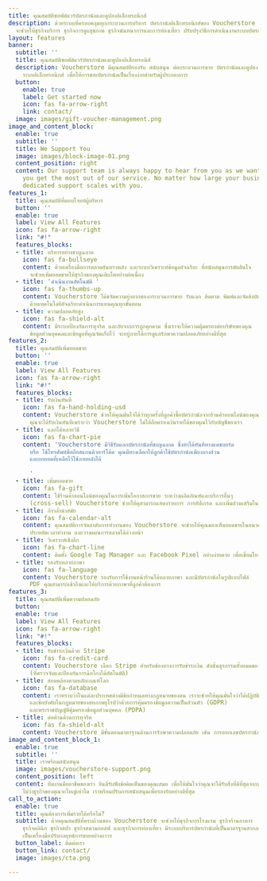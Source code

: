 ```yaml
---
title: คุณสมบัติซอฟต์แวร์บัตรกำนัลและคูปองอิเล็กทรอนิกส์
description: ด้วยระบบที่ครอบคลุมทุกกระบวนการบริหาร บัตรกำนัลอิเล็กทรอนิกส์ของ Voucherstore
  จะช่วยให้ธุรกิจบริการ ธุรกิจการดูแสุขภาพ ธุรกิจนันทนาการและการท่องเที่ยว ปรับปรุงวิธีการดำเนินงานระบบบัตรกำนัลให้มียอดขายเพิ่มมากขึ้นกว่าเดิม
layout: features
banner:
  subtitle: ''
  title: คุณสมบัติซอฟต์แวร์บัตรกำนัลและคูปองอิเล็กทรอนิส์
  description: Voucherstore มีคุณสมบัติรองรับ สนับสนุน ต่อกระบวนการขาย บัตรกำนัลและคูปอง
    ระบบอิเล็กทรอนิกส์ เพื่อให้การขายบัตรกำนัลเป็นเรื่องง่ายสำหรับผู้ประกอบการ
  button:
    enable: true
    label: Get started now
    icon: fas fa-arrow-right
    link: contact/
  image: images/gift-voucher-management.png
image_and_content_block:
  enable: true
  subtitle: ''
  title: We Support You
  image: images/block-image-01.png
  content_position: right
  content: Our support team is always happy to hear from you as we want to ensure
    you get the most out of our service. No matter how large your business is, our
    dedicated support scales with you.
features_1:
  title: คุณสมบัติที่ตอบโจทย์ผู้บริหาร
  button: ''
  enable: true
  label: View All Features
  icon: fas fa-arrow-right
  link: "#!"
  features_blocks:
  - title: บริหารอย่างชาญฉลาด
    icon: fas fa-bullseye
    content: ด้วยเครื่องมือการตลาดอันทรงพลัง และระบบวิเคราะห์ข้อมูลอัจฉริยะ ที่สนับสนุนการตัดสินใจ
      จะช่วยเพิ่มยอดขายให้ธุรกิจของคุณเติบโตอย่างต่อเนื่อง
  - title: 'ดำเนินงานอัตโนมัติ '
    icon: fas fa-thumbs-up
    content: Voucherstore ได้ขจัดความยุ่งยากของกระบวนการขาย รับแลก ติดตาม พิมพ์และจัดส่งบัตรกำนัล
      ด้วยเทคโนโลยีอัจฉริยะดำเนินการแทนคุณทุกขั้นตอน
  - title: ความปลอดภัยสูง
    icon: fas fa-shield-alt
    content: มีระบบป้องกันการทุจริต และภัยจากการถูกคุกคาม ซึ่งเราจะให้ความคุ้มครองต่อบริษัทของคุณ
      ข้อมูลส่วนบุคคลและข้อมูลที่คุณจัดเก็บไว้ จะอยู่ภายใต้การดูแลรักษาความปลอดภัยอย่างดีที่สุด
features_2:
  title: คุณสมบัติเพิ่มยอดขาย
  button: ''
  enable: true
  label: View All Features
  icon: fas fa-arrow-right
  link: "#!"
  features_blocks:
  - title: รับเงินทันที
    icon: fas fa-hand-holding-usd
    content: Voucherstore ช่วยให้คุณมั่นใจได้ว่าทุกครั้งที่ลูกค้าซื้อบัตรกำนัลจากร้านค้าออนไลน์ของคุณ
      คุณจะได้รับเงินทันทีเพราะว่า Voucherstore ไม่ได้ถือครองเงินรายได้ของคุณไว้กับบัญชีของเรา
  - title: แลกได้หลายวิธี
    icon: fas fa-chart-pie
    content: 'Voucherstore มีวิธีรับแลกบัตรกำนัลที่ชาญฉลาด ซึ่งทำได้ทันทีทางแดชบอร์ด
      หรือ ใช้โทรศัพท์มือถือสแกนคิวอาร์โค้ด คุณมีทางเลือกให้ลูกค้าใช้บัตรกำนัลเพียงบางส่วน
      และยกยอดที่เหลือไว้ใช้ภายหลังได้

      '
  - title: เพิ่มยอดขาย
    icon: fas fa-gift
    content: ใช้ร้านค้าออนไลน์ของคุณในการเพิ่มโอกาสการขาย ระหว่างผลิตภัณฑ์และบริการอื่นๆ
      (cross-sell) Voucherstore ช่วยให้คุสามารถแสดงรายการ การอัปเกรด และเพิ่มส่วนเสริมในรถเข็นได้อย่างเต็มที่
  - title: ก้าวล้ำนำสมัย
    icon: fas fa-calendar-alt
    content: คุณสมบัติการจัดลำดับการทำงานของ Voucherstore จะช่วยให้คุณมองเห็นยอดขายในอนาคต
      ประหยัดเวลาทำงาน และวางแผนการตลาดได้ล่วงหน้า
  - title: วิเคราะห์เชิงลึก
    icon: fas fa-chart-line
    content: ติดตั้ง Google Tag Manager และ Facebook Pixel อย่างง่ายดาย เพื่อเชื่อมโยงข้อมูลวิเคราะห์อีคอมเมิร์ซขั้นสูงให้กับธุรกิจของคุณ
  - title: รองรับหลายภาษา
    icon: fas fa-language
    content: Voucherstore รองรับการใช้งานหน้าร้านได้หลายภาษา และมีบัตรกำนัลในรูปแบบไฟล์
      PDF คุณสามารถเข้าถึงและให้บริการด้วยภาษาที่ลูกค้าต้องการ
features_3:
  title: คุณสมบัติเพิ่มความปลอดภัย
  button: 
  enable: true
  label: View All Features
  icon: fas fa-arrow-right
  link: "#!"
  features_blocks:
  - title: รับชำระเงินด้วย Stripe
    icon: fas fa-credit-card
    content: Voucherstore เลือก Stripe สำหรับช่องทางการรับชำระเงิน ดังนั้นธุรกรรมทั้งหมดของคุณจะถูกดำเนินการโดยผู้ให้บริการมืออาชีพระดับมาตรฐานสากล
      (ที่ตรวจจับและป้องกันการฉ้อโกงได้อัตโนมัติ)
  - title: สอดคล้องตามหลักเกณฑ์โลก
    icon: fas fa-database
    content: เราทราบว่าในแต่ละประเทศต่างมีข้อกำหนดทางกฎหมายของตน เราจะช่วยให้คุณมั่นใจว่าได้ปฏิบัติตามข้อกำหนด
      และข้อบังคับในกฎหมายของสหภาพยุโรปว่าด้วยการคุ้มครองข้อมูลความเป็นส่วนตัว (GDPR)
      และพระราชบัญญัติคุ้มครองข้อมูลส่วนบุคคล (PDPA)
  - title: ต่อต้านด้านการทุจริต
    icon: fas fa-shield-alt
    content: Voucherstore มีขั้นตอนมาตรฐานด้านการรักษาความปลอดภัย เช่น การออกเลขบัตรกำนัลใหม่เพื่อลดความเสี่ยงจากการทุจริตและผู้กระทำความผิด
image_and_content_block_1:
  enable: true
  subtitle: ''
  title: เราพร้อมสนับสนุน
  image: images/voucherstore-support.png
  content_position: left
  content: ทีมงานมืออาชีพของเรา ยินดีรับฟังข้อคิดเห็นของคุณเสมอ เพื่อให้มั่นใจว่าคุณจะได้รับสิ่งที่ดีที่สุดจากบริการของเรา
    ไม่ว่าธุรกิจของคุณจะใหญ่เท่าใด เราพร้อมปรับการสนับสนุนเพื่อรองรับอย่างดีที่สุด
call_to_action:
  enable: true
  title: คุณต้องการเพิ่มรายได้หรือไม่?
  subtitle: ด้วยคุณสมบัติที่ครบถ้วนของ Voucherstore จะช่วยให้ธุรกิจการโรงแรม ธุรกิจร้านอาหาร
    ธุรกิจคลินิก ธุรกิจสปา ธุรกิจสนามกอล์ฟ และธุรกิจการท่องเที่ยว มีระบบบริหารบัตรกำนัลที่เป็นมาตรฐานสากลและมีความปลอดภัย
    เป็นเครื่องมือปรับกลยุทธ์การขายอย่างถาวร
  button_label: ติดต่อเรา
  button_link: contact/
  image: images/cta.png

---
```

